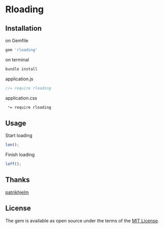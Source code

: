 # Rloading



## Installation

on Gemfile

```ruby
gem 'rloading'
```

on terminal

````bash
bundle install
````

application.js

````javascript
//= require rloading
````

application.css

````css
 *= require rloading
````
## Usage

Start loading

````javascript
lon();
````

Finish loading

````javascript
loff();
````

## Thanks
[patrikhjelm](http://codepen.io/patrikhjelm/pen/hItqn)

## License

The gem is available as open source under the terms of the [MIT License](http://opensource.org/licenses/MIT).

